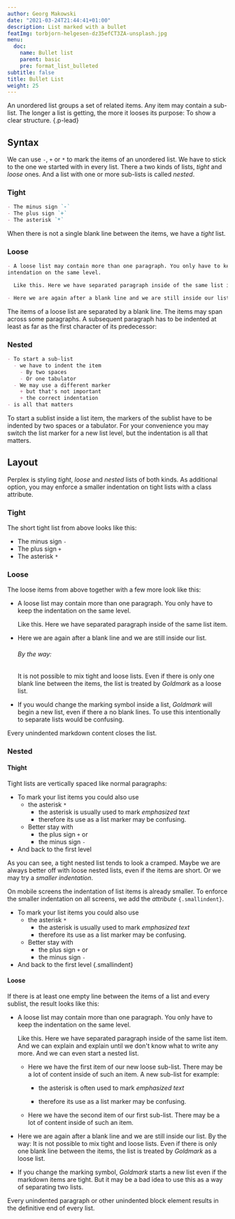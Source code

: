 ```yaml
---
author: Georg Makowski
date: "2021-03-24T21:44:41+01:00"
description: List marked with a bullet
featImg: torbjorn-helgesen-dz35efCT3ZA-unsplash.jpg
menu:
  doc:
    name: Bullet list
    parent: basic
    pre: format_list_bulleted
subtitle: false
title: Bullet List
weight: 25
---
```


An unordered list groups a set of related items. Any item may contain a sub-list. The longer a list is getting, the more it looses its purpose: To show a clear structure.
{.p-lead} <!--more-->

## Syntax

We can use `-`, `+` or `*` to mark the items of an unordered list. We have to stick to the one we started with in every list. There a two kinds of lists, *tight* and *loose* ones. And a list with one or more sub-lists is called *nested*.

### Tight
```md {class="col-left"}
- The minus sign `-`
- The plus sign `+`
- The asterisk `*`
```
When there is not a single blank line between the items, we have a *tight* list.

### Loose
```md
- A loose list may contain more than one paragraph. You only have to keep the
intendation on the same level.

  Like this. Here we have separated paragraph inside of the same list item.

- Here we are again after a blank line and we are still inside our list.
```

The items of a loose list are separated by a blank line. The items may span across some paragraphs. A subsequent paragraph has to be indented at least as far as the first character of its predecessor:

### Nested
```md {.left}
- To start a sub-list
  - we have to indent the item
    - By two spaces
    - Or one tabulator
  - We may use a different marker
    + but that's not important
    + the correct indentation
- is all that matters
```
To start a sublist inside a list item, the markers of the sublist have to be indented by two spaces or a tabulator. For your convenience you may switch the list marker for a new list level, but the indentation is all that matters.

## Layout

Perplex is styling *tight*, *loose* and *nested* lists of both kinds. As additional option, you may enforce a smaller indentation on tight lists with a class attribute. 

### Tight

The short tight list from above looks like this:

- The minus sign `-`
- The plus sign `+`
- The asterisk `*`

### Loose

The loose items from above together with a few more look like this:

+ A loose list may contain more than one paragraph. You only have to keep   the indentation on the same level.

  Like this. Here we have separated paragraph inside of the same list item.

+ Here we are again after a blank line and we are still inside our list.

  ###### By the way:
  It is not possible to mix tight and loose lists. Even if there is only one blank line between the items, the list is treated by _Goldmark_ as a loose list.

+ If you would change the marking symbol inside a list, _Goldmark_ will begin a new list, even if there a no blank lines. To use this intentionally to separate lists would be confusing.

Every unindented markdown content closes the list.

### Nested

#### Thight

Tight lists are vertically spaced like normal paragraphs:

- To mark your list items you could also use
  + the asterisk `*`
    - the asterisk is usually used to mark *emphasized text*
    - therefore its use as a list marker may be confusing.
  + Better stay with
    - the plus sign `+` or
    - the minus sign `-`
- And back to the first level

As you can see, a tight nested list tends to look a cramped. Maybe we are always better off with loose nested lists, even if the items are short. Or we may try a *smaller indentation*.

On mobile screens the indentation of list items is already smaller. To enforce the smaller indentation on all screens, we add the *attribute* `{.smallindent}`.

- To mark your list items you could also use
  - the asterisk `*`
    - the asterisk is usually used to mark *emphasized text*
    - therefore its use as a list marker may be confusing.
  - Better stay with
    - the plus sign `+` or
    - the minus sign `-`
- And back to the first level
{.smallindent}

#### Loose

If there is at least one empty line between the items of a list and every sublist, the result looks like this:

+ A loose list may contain more than one paragraph. You only have to keep the indentation on the same level.

  Like this. Here we have separated paragraph inside of the same list item. And we can explain and explain until we don't know what to write any more. And we can even start a nested list.

  + Here we have the first item of our new loose sub-list. There may be a lot of content inside of such an item. A new sub-list for example:

    - the asterisk is often used to mark *emphasized text*

    - therefore its use as a list marker may be confusing.

  + Here we have the second item of our first sub-list. There may be a lot of content inside of such an item.

+ Here we are again after a blank line and we are still inside our list.
  By the way: It is not possible to mix tight and loose lists. Even if there is only one blank line between the items, the list is treated by _Goldmark_ as a loose list.

+ If you change the marking symbol, _Goldmark_ starts a new list even if the
  markdown items are tight. But it may be a bad idea to use this as a way of separating two lists.

Every unindented paragraph or other unindented block element results in the definitive end of every list.
